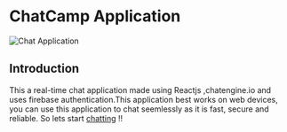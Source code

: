 # ChatCamp Application

![Chat Application](https://i.ibb.co/GJwyy9m/Bv9-Js3-QLOLY-HD.jpg)

## Introduction
This a real-time chat application made using Reactjs ,chatengine.io and uses firebase authentication.This application best works on web devices,
you can use this application to chat seemlessly as it is fast, secure and reliable. So lets start [chatting](https://chatcamp-f68e5.web.app/) !!

